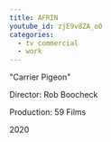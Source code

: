 ```yaml
---
title: AFRIN
youtube_id: zjE9v8ZA_o0
categories: 
  - tv commercial
  - work
---
```

"Carrier Pigeon"

Director: Rob Boocheck

Production: 59 Films

2020

